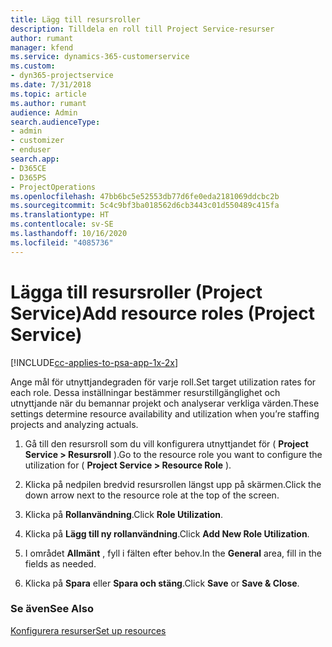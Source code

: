```yaml
---
title: Lägg till resursroller
description: Tilldela en roll till Project Service-resurser
author: rumant
manager: kfend
ms.service: dynamics-365-customerservice
ms.custom:
- dyn365-projectservice
ms.date: 7/31/2018
ms.topic: article
ms.author: rumant
audience: Admin
search.audienceType:
- admin
- customizer
- enduser
search.app:
- D365CE
- D365PS
- ProjectOperations
ms.openlocfilehash: 47bb6bc5e52553db77d6fe0eda2181069ddcbc2b
ms.sourcegitcommit: 5c4c9bf3ba018562d6cb3443c01d550489c415fa
ms.translationtype: HT
ms.contentlocale: sv-SE
ms.lasthandoff: 10/16/2020
ms.locfileid: "4085736"
---
```

# <a name="add-resource-roles-project-service"></a><span data-ttu-id="fb99d-103">Lägga till resursroller (Project Service)</span><span class="sxs-lookup"><span data-stu-id="fb99d-103">Add resource roles (Project Service)</span></span>

[!INCLUDE[cc-applies-to-psa-app-1x-2x](../includes/cc-applies-to-psa-app-1x-2x.md)]

<span data-ttu-id="fb99d-104">Ange mål för utnyttjandegraden för varje roll.</span><span class="sxs-lookup"><span data-stu-id="fb99d-104">Set target utilization rates for each role.</span></span> <span data-ttu-id="fb99d-105">Dessa inställningar bestämmer resurstillgänglighet och utnyttjande när du bemannar projekt och analyserar verkliga värden.</span><span class="sxs-lookup"><span data-stu-id="fb99d-105">These settings determine resource availability and utilization when you’re staffing projects and analyzing actuals.</span></span>  
  
1.  <span data-ttu-id="fb99d-106">Gå till den resursroll som du vill konfigurera utnyttjandet för ( **Project Service > Resursroll** ).</span><span class="sxs-lookup"><span data-stu-id="fb99d-106">Go to the resource role you want to configure the utilization for ( **Project Service > Resource Role** ).</span></span>  
  
2.  <span data-ttu-id="fb99d-107">Klicka på nedpilen bredvid resursrollen längst upp på skärmen.</span><span class="sxs-lookup"><span data-stu-id="fb99d-107">Click the down arrow next to the resource role at the top of the screen.</span></span>  
  
3.  <span data-ttu-id="fb99d-108">Klicka på **Rollanvändning**.</span><span class="sxs-lookup"><span data-stu-id="fb99d-108">Click **Role Utilization**.</span></span>  
  
4.  <span data-ttu-id="fb99d-109">Klicka på **Lägg till ny rollanvändning**.</span><span class="sxs-lookup"><span data-stu-id="fb99d-109">Click **Add New Role Utilization**.</span></span>  
  
5.  <span data-ttu-id="fb99d-110">I området **Allmänt** , fyll i fälten efter behov.</span><span class="sxs-lookup"><span data-stu-id="fb99d-110">In the **General** area, fill in the fields as needed.</span></span>  
  
6.  <span data-ttu-id="fb99d-111">Klicka på **Spara** eller **Spara och stäng**.</span><span class="sxs-lookup"><span data-stu-id="fb99d-111">Click **Save** or **Save & Close**.</span></span>  
  
### <a name="see-also"></a><span data-ttu-id="fb99d-112">Se även</span><span class="sxs-lookup"><span data-stu-id="fb99d-112">See Also</span></span>  
 [<span data-ttu-id="fb99d-113">Konfigurera resurser</span><span class="sxs-lookup"><span data-stu-id="fb99d-113">Set up resources</span></span>](../psa/set-up-resources.md)
